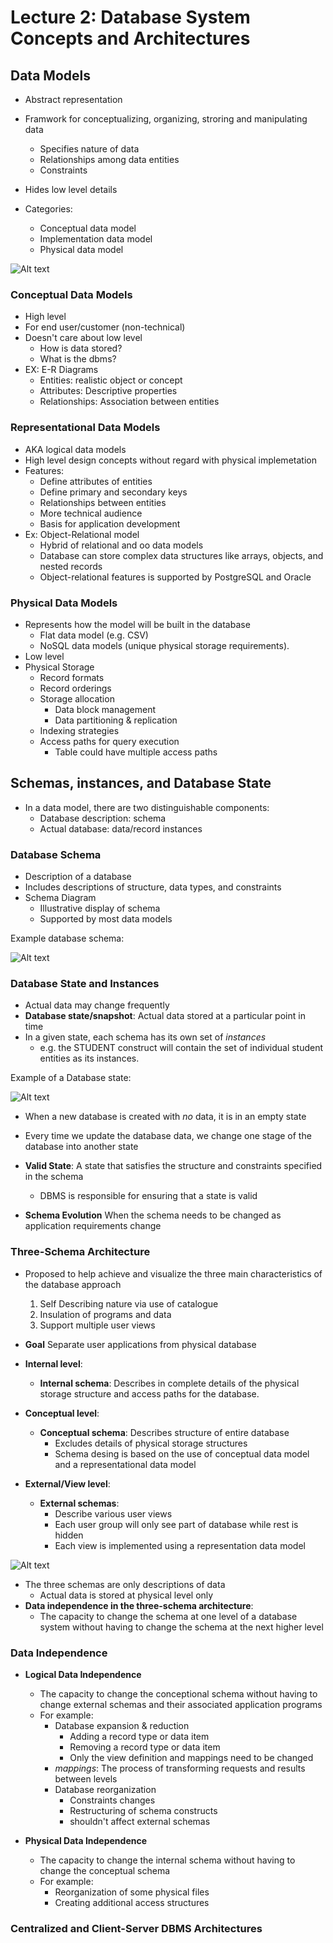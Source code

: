 # Lecture 2: Database System Concepts and Architectures

## Data Models

- Abstract representation
- Framwork for conceptualizing, organizing, stroring and manipulating data
  - Specifies nature of data
  - Relationships among data entities
  - Constraints
- Hides low level details

- Categories:
  - Conceptual data model
  - Implementation data model
  - Physical data model

![Alt text](images/image02.png)

### Conceptual Data Models

- High level
- For end user/customer (non-technical)
- Doesn't care about low level
  - How is data stored?
  - What is the dbms?
- EX: E-R Diagrams
  - Entities: realistic object or concept
  - Attributes: Descriptive properties
  - Relationships: Association between entities

### Representational Data Models

- AKA logical data models
- High level design concepts without regard with physical implemetation
- Features:
  - Define attributes of entities
  - Define primary and secondary keys
  - Relationships between entities
  - More technical audience
  - Basis for application development
- Ex: Object-Relational model
  - Hybrid of relational and oo data models
  - Database can store complex data structures like arrays, objects, and nested records
  - Object-relational features is supported by PostgreSQL and Oracle

### Physical Data Models

- Represents how the model will be built in the database
  - Flat data model (e.g. CSV)
  - NoSQL data models (unique physical storage requirements).
- Low level
- Physical Storage
  - Record formats
  - Record orderings
  - Storage allocation
    - Data block management
    - Data partitioning & replication
  - Indexing strategies
  - Access paths for query execution
    - Table could have multiple access paths

## Schemas, instances, and Database State

- In a data model, there are two distinguishable components:
  - Database description: schema
  - Actual database: data/record instances


### Database Schema

- Description of a database
- Includes descriptions of structure, data types, and constraints
- Schema Diagram
  - Illustrative display of schema
  - Supported by most data models

Example database schema:

![Alt text](images/image03.png)

### Database State and Instances

- Actual data may change frequently
- **Database state/snapshot**: Actual data stored at a particular point in time
- In a given state, each schema has its own set of *instances*
  - e.g. the STUDENT construct will contain the set of individual student entities as its instances.

Example of a Database state:

![Alt text](images/image04.png)

- When a new database is created with *no* data, it is in an empty state
- Every time we update the database data, we change one stage of the database into another state

- **Valid State**: A state that satisfies the structure and constraints specified in the schema
  - DBMS is responsible for ensuring that a state is valid
- **Schema Evolution** When the schema needs to be changed as application requirements change

### Three-Schema Architecture

- Proposed to help achieve and visualize the three main characteristics of the database approach
  1. Self Describing nature via use of catalogue
  2. Insulation of programs and data
  3. Support multiple user views

- **Goal** Separate user applications from physical database
- **Internal level**:
  - **Internal schema**: Describes in complete details of the physical storage structure and access paths for the database.
- **Conceptual level**:
  - **Conceptual schema**: Describes structure of entire database
    - Excludes details of physical storage structures
    - Schema desing is based on the use of conceptual data model and a representational data model
- **External/View level**:
  - **External schemas**:
    - Describe various user views
    - Each user group will only see part of database while rest is hidden
    - Each view is implemented using a representation data model

![Alt text](images/3schemaarchitecture.png)

- The three schemas are only descriptions of data
  - Actual data is stored at physical level only
- **Data independence in the three-schema architecture**:
  - The capacity to change the schema at one level of a database system without having to change the schema at the next higher level

### Data Independence

- **Logical Data Independence**
  - The capacity to change the conceptional schema without having to change external schemas and their associated application programs
  - For example:
    - Database expansion & reduction
      - Adding a record type or data item
      - Removing a record type or data item
      - Only the view definition and mappings need to be changed
    - *mappings*: The process of transforming requests and results between levels
    - Database reorganization
      - Constraints changes
      - Restructuring of schema constructs
      - shouldn't affect external schemas

- **Physical Data Independence**
  - The capacity to change the internal schema
without having to change the conceptual
schema
  - For example:
    - Reorganization of some physical files
    - Creating additional access structures

### Centralized and Client-Server DBMS Architectures